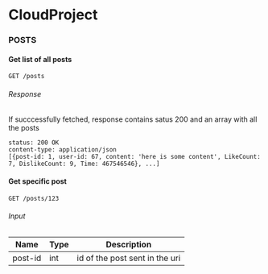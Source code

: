 # CloudProject

### POSTS

#### Get list of all posts
```
GET /posts
```

###### Response
If succcessfully fetched, response contains satus 200 and an array with all the posts
```
status: 200 OK
content-type: application/json
[{post-id: 1, user-id: 67, content: 'here is some content', LikeCount: 7, DislikeCount: 9, Time: 467546546}, ...] 
```

#### Get specific post
```
GET /posts/123
```

###### Input
   Name | Type | Description
   ---  | --- | ---
post-id | int | id of the post sent in the uri

